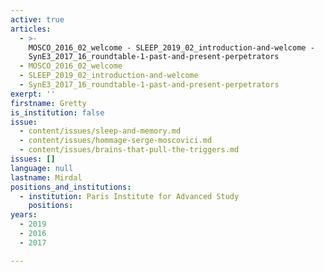 ```yaml
---
active: true
articles:
  - >-
    MOSCO_2016_02_welcome - SLEEP_2019_02_introduction-and-welcome -
    SynE3_2017_16_roundtable-1-past-and-present-perpetrators
  - MOSCO_2016_02_welcome
  - SLEEP_2019_02_introduction-and-welcome
  - SynE3_2017_16_roundtable-1-past-and-present-perpetrators
exerpt: ''
firstname: Gretty
is_institution: false
issue:
  - content/issues/sleep-and-memory.md
  - content/issues/hommage-serge-moscovici.md
  - content/issues/brains-that-pull-the-triggers.md
issues: []
language: null
lastname: Mirdal
positions_and_institutions:
  - institution: Paris Institute for Advanced Study
    positions:
years:
  - 2019
  - 2016
  - 2017

---
```

